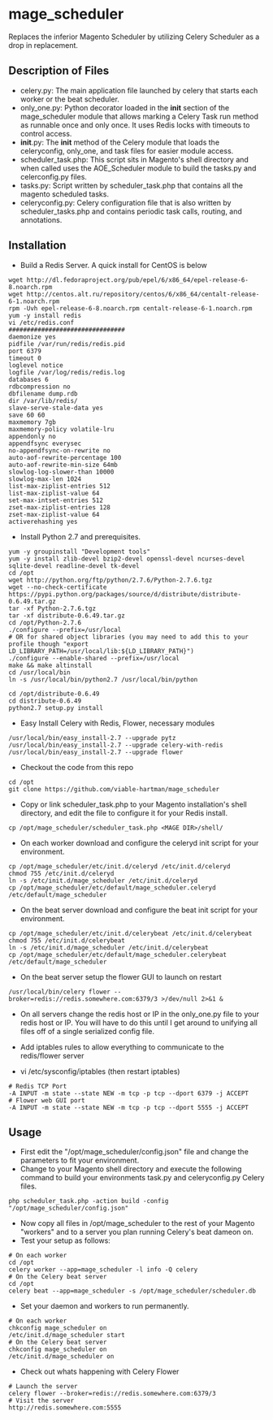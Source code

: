 mage_scheduler
==============

Replaces the inferior Magento Scheduler by utilizing Celery Scheduler as a drop in replacement.

Description of Files
--------------------

* celery.py: The main application file launched by celery that starts each worker or the beat scheduler.
* only_one.py: Python decorator loaded in the __init__ section of the mage_scheduler module that allows marking a Celery Task run method as runnable once and only once.  It uses Redis locks with timeouts to control access.
* __init__.py: The __init__ method of the Celery module that loads the celeryconfig, only_one, and task files for easier module access.
* scheduler_task.php: This script sits in Magento's shell directory and when called uses the AOE_Scheduler module to build the tasks.py and celerconfig.py files.
* tasks.py: Script written by scheduler_task.php that contains all the magento scheduled tasks.
* celeryconfig.py: Celery configuration file that is also written by scheduler_tasks.php and contains periodic task calls, routing, and annotations.

Installation
------------
* Build a Redis Server.  A quick install for CentOS is below

```
wget http://dl.fedoraproject.org/pub/epel/6/x86_64/epel-release-6-8.noarch.rpm
wget http://centos.alt.ru/repository/centos/6/x86_64/centalt-release-6-1.noarch.rpm
rpm -Uvh epel-release-6-8.noarch.rpm centalt-release-6-1.noarch.rpm
yum -y install redis
vi /etc/redis.conf
################################
daemonize yes
pidfile /var/run/redis/redis.pid
port 6379
timeout 0
loglevel notice
logfile /var/log/redis/redis.log
databases 6
rdbcompression no
dbfilename dump.rdb
dir /var/lib/redis/
slave-serve-stale-data yes
save 60 60
maxmemory 7gb
maxmemory-policy volatile-lru
appendonly no
appendfsync everysec
no-appendfsync-on-rewrite no
auto-aof-rewrite-percentage 100
auto-aof-rewrite-min-size 64mb
slowlog-log-slower-than 10000
slowlog-max-len 1024
list-max-ziplist-entries 512
list-max-ziplist-value 64
set-max-intset-entries 512
zset-max-ziplist-entries 128
zset-max-ziplist-value 64
activerehashing yes
```
* Install Python 2.7 and prerequisites.

```
yum -y groupinstall "Development tools"
yum -y install zlib-devel bzip2-devel openssl-devel ncurses-devel sqlite-devel readline-devel tk-devel
cd /opt
wget http://python.org/ftp/python/2.7.6/Python-2.7.6.tgz
wget --no-check-certificate https://pypi.python.org/packages/source/d/distribute/distribute-0.6.49.tar.gz
tar -xf Python-2.7.6.tgz
tar -xf distribute-0.6.49.tar.gz
cd /opt/Python-2.7.6
./configure --prefix=/usr/local
# OR for shared object libraries (you may need to add this to your profile though "export LD_LIBRARY_PATH=/usr/local/lib:${LD_LIBRARY_PATH}")
./configure --enable-shared --prefix=/usr/local
make && make altinstall
cd /usr/local/bin
ln -s /usr/local/bin/python2.7 /usr/local/bin/python

cd /opt/distribute-0.6.49
cd distribute-0.6.49
python2.7 setup.py install
```
* Easy Install Celery with Redis, Flower, necessary modules

```
/usr/local/bin/easy_install-2.7 --upgrade pytz
/usr/local/bin/easy_install-2.7 --upgrade celery-with-redis
/usr/local/bin/easy_install-2.7 --upgrade flower
```
* Checkout the code from this repo

```
cd /opt
git clone https://github.com/viable-hartman/mage_scheduler
```
* Copy or link scheduler_task.php to your Magento installation's shell directory, and edit the file to configure it for your Redis install.

```
cp /opt/mage_scheduler/scheduler_task.php <MAGE DIR>/shell/
```
* On each worker download and configure the celeryd init script for your environment.

```
cp /opt/mage_scheduler/etc/init.d/celeryd /etc/init.d/celeryd
chmod 755 /etc/init.d/celeryd
ln -s /etc/init.d/mage_scheduler /etc/init.d/celeryd
cp /opt/mage_scheduler/etc/default/mage_scheduler.celeryd /etc/default/mage_scheduler
```
* On the beat server download and configure the beat init script for your environment.

```
cp /opt/mage_scheduler/etc/init.d/celerybeat /etc/init.d/celerybeat
chmod 755 /etc/init.d/celerybeat
ln -s /etc/init.d/mage_scheduler /etc/init.d/celerybeat
cp /opt/mage_scheduler/etc/default/mage_scheduler.celerybeat /etc/default/mage_scheduler
```

* On the beat server setup the flower GUI to launch on restart

```
/usr/local/bin/celery flower --broker=redis://redis.somewhere.com:6379/3 >/dev/null 2>&1 &
```

* On all servers change the redis host or IP in the only_one.py file to your redis host or IP.  You will have to do this until I get around to unifying all files off of a single serialized config file.

* Add iptables rules to allow everything to communicate to the redis/flower server
* vi /etc/sysconfig/iptables (then restart iptables)

```
# Redis TCP Port
-A INPUT -m state --state NEW -m tcp -p tcp --dport 6379 -j ACCEPT
# Flower web GUI port
-A INPUT -m state --state NEW -m tcp -p tcp --dport 5555 -j ACCEPT
```

Usage
-----
* First edit the "/opt/mage_scheduler/config.json" file and change the parameters to fit your environment.
* Change to your Magento shell directory and execute the following command to build your environments task.py and celeryconfig.py Celery files.

```
php scheduler_task.php -action build -config "/opt/mage_scheduler/config.json"
```
* Now copy all files in /opt/mage_scheduler to the rest of your Magento "workers" and to a server you plan running Celery's beat dameon on.
* Test your setup as follows:

```
# On each worker
cd /opt
celery worker --app=mage_scheduler -l info -Q celery
# On the Celery beat server
cd /opt
celery beat --app=mage_scheduler -s /opt/mage_scheduler/scheduler.db
```
* Set your daemon and workers to run permanently.

```
# On each worker
chkconfig mage_scheduler on
/etc/init.d/mage_scheduler start
# On the Celery beat server
chkconfig mage_scheduler on
/etc/init.d/mage_scheduler on
```
* Check out whats happening with Celery Flower

```
# Launch the server
celery flower --broker=redis://redis.somewhere.com:6379/3
# Visit the server
http://redis.somewhere.com:5555
```
